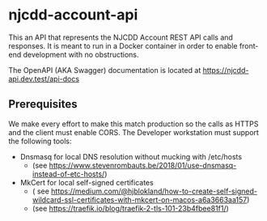 # njcdd-account-api

This an API that represents the NJCDD Account REST API calls and responses. It is meant to run in a
Docker container in order to enable front-end development with no obstructions.

The OpenAPI (AKA Swagger) documentation is located at https://njcdd-api.dev.test/api-docs

## Prerequisites

We make every effort to make this match production so the calls as HTTPS and the client must enable CORS.
The Developer workstation must support the following tools:

* Dnsmasq for local DNS resolution without mucking with /etc/hosts
    * (see https://www.stevenrombauts.be/2018/01/use-dnsmasq-instead-of-etc-hosts/)
* MkCert for local self-signed certificates
    * (
      see https://medium.com/@hjblokland/how-to-create-self-signed-wildcard-ssl-certificates-with-mkcert-on-macos-a6a3663aa157)
    * (see https://traefik.io/blog/traefik-2-tls-101-23b4fbee81f1/)
